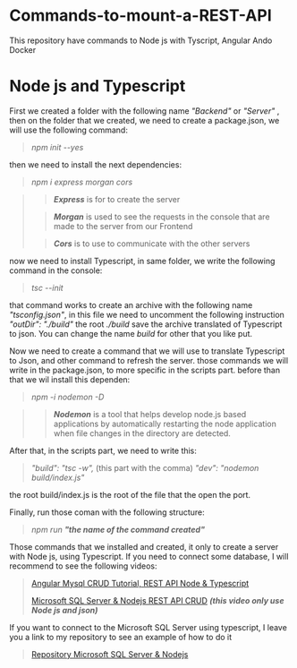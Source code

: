 # Commands-to-mount-a-REST-API
This repository have commands to Node js with Tyscript, Angular Ando Docker 

# Node js and Typescript
First we created a folder with the following name *"Backend"* or *"Server"* , then on the folder that we created, we need to create a package.json, we will use the following command:
  
   >*npm init --yes*

then we need to install the next dependencies:
  
  >*npm i express morgan cors*
  
  >> ***Express*** is for to create the server
  >
  >> ***Morgan*** is used to see the requests in the console that are made to the server from our Frontend
  >
  >> ***Cors*** is to use to communicate with the other servers

now we need to install Typescript, in same folder, we write the following command in the console:

   >*tsc --init*

that command works to create an archive with the following name *"tsconfig.json"*, in this file we need to uncomment the following instruction *"outDir": "./build"*
the root *./build* save the archive translated of Typescript to json. You can change the name *build* for other that you like put.

Now we need to create a command that we will use to translate Typescript to Json, and other command to refresh the server. those commands we will write in the package.json, to more specific in the scripts part. before than that we wil install this dependen:

  >*npm -i nodemon -D*
  
  >> ***Nodemon*** is a tool that helps develop node.js based applications by automatically restarting the node application when file changes in the directory are detected.

After that, in the scripts part, we need to write this:

  >*"build": "tsc -w",* (this part with the comma)
  >*"dev": "nodemon build/index.js"*

the root build/index.js is the root of the file that the open the port.

Finally, run those coman with the following structure:
  
  >*npm run ***"the name of the command created"****

Those commands that we installed and created, it only to create a server with Node js, using Typescript. If you need to connect some database, I will recommend to see the following videos:

  >[Angular Mysql CRUD Tutorial, REST API Node & Typescript](https://www.youtube.com/watch?v=lxYB79ANJM8&t=961s)
  >
  >[Microsoft SQL Server & Nodejs REST API CRUD](https://www.youtube.com/watch?v=ReK0kscoF8o&t=2118s) ***(this video only use Node js and json)***

If you want to connect to the Microsoft SQL Server using typescript, I leave you a link to my repository to see an example of how to do it
  >[Repository Microsoft SQL Server & Nodejs](https://github.com/Pegre369/Microsoft-SQL-Server-SQLServer-Nodejs)


